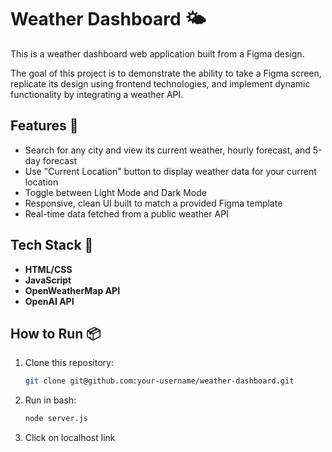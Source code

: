 # Weather Dashboard 🌤️

This is a weather dashboard web application built from a Figma design.

The goal of this project is to demonstrate the ability to take a Figma screen, replicate its design using frontend technologies, and implement dynamic functionality by integrating a weather API.

## Features 📌

- Search for any city and view its current weather, hourly forecast, and 5-day forecast
- Use "Current Location" button to display weather data for your current location
- Toggle between Light Mode and Dark Mode
- Responsive, clean UI built to match a provided Figma template
- Real-time data fetched from a public weather API

## Tech Stack 🚀

- **HTML/CSS**
- **JavaScript**
- **OpenWeatherMap API**
- **OpenAI API**

## How to Run 📦

1. Clone this repository:
   ```bash
   git clone git@github.com:your-username/weather-dashboard.git
2. Run in bash:
   ```bash
   node server.js
3. Click on localhost link